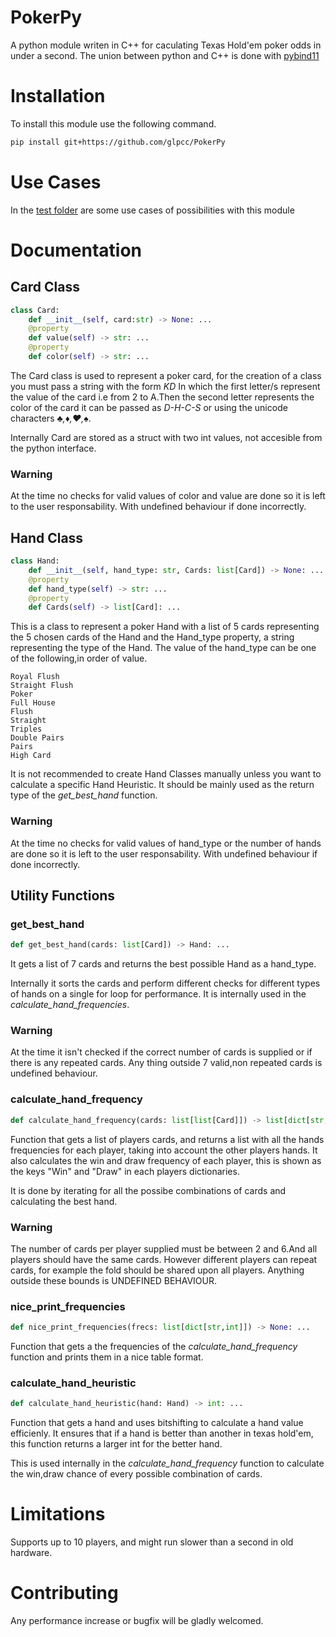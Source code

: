 # PokerPy

A python module writen in C++ for caculating Texas Hold'em poker odds in under a second. The union between python and C++ is done with [pybind11](https://github.com/pybind/pybind11) 

# Installation
To install this module use the following command.

```bash 
pip install git+https://github.com/glpcc/PokerPy
```
# Use Cases
In the [test folder](tests/) are some use cases of possibilities with this module

# Documentation

## Card Class
```python
class Card:
    def __init__(self, card:str) -> None: ...
    @property
    def value(self) -> str: ...
    @property
    def color(self) -> str: ...
```
The Card class is used to represent a poker card, for the creation of a class you must pass a string with the form *KD* In which the first letter/s represent the value of the card i.e from 2 to A.Then the second letter represents the color of the card it can be passed as *D-H-C-S* or using the unicode characters *♣,♦,♥,♠*.

Internally Card are stored as a struct with two int values, not accesible from the python interface.

### Warning 
At the time no checks for valid values of color and value are done so it is left to the user responsability. With undefined behaviour if done incorrectly.
## Hand Class
```python
class Hand:
    def __init__(self, hand_type: str, Cards: list[Card]) -> None: ...
    @property
    def hand_type(self) -> str: ...
    @property
    def Cards(self) -> list[Card]: ...
```
This is a class to represent a poker Hand with a list of 5 cards representing the 5 chosen cards of the Hand and the Hand_type property, a string representing the type of the Hand. The value of the hand_type can be one of the following,in order of value.
```text
Royal Flush
Straight Flush
Poker
Full House
Flush
Straight
Triples
Double Pairs
Pairs
High Card
```
It is not recommended to create Hand Classes manually unless you want to calculate a specific Hand Heuristic. It should be mainly used as the return type of the *get_best_hand* function.
### Warning 
At the time no checks for valid values of hand_type or the number of hands are done so it is left to the user responsability. With undefined behaviour if done incorrectly.

## Utility Functions 

### get_best_hand
```python
def get_best_hand(cards: list[Card]) -> Hand: ...
```
It gets a list of 7 cards and returns the best possible Hand as a hand_type.

Internally it sorts the cards and perform different checks for different types of hands on a single for loop for performance. It is internally used in the *calculate_hand_frequencies*.

### Warning 
At the time it isn't checked if the correct number of cards is supplied or if there is any repeated cards. Any thing outside 7 valid,non repeated cards is undefined behaviour.

### calculate_hand_frequency
```python
def calculate_hand_frequency(cards: list[list[Card]]) -> list[dict[str,int]]: ...
```
Function that gets a list of players cards, and returns a list with all the hands frequencies for each player, taking into account the other players hands.
It also calculates the win and draw frequency of each player, this is shown as the keys "Win" and "Draw" in each players dictionaries.

It is done by iterating for all the possibe combinations of cards and calculating the best hand.

### Warning 
The number of cards per player supplied must be between 2 and 6.And all players should have the same cards. However different players can repeat cards, for example the fold should be shared upon all players.
Anything outside these bounds is UNDEFINED BEHAVIOUR.

### nice_print_frequencies
```python
def nice_print_frequencies(frecs: list[dict[str,int]]) -> None: ...
```
Function that gets a the frequencies of the *calculate_hand_frequency* function and prints them in a nice table format.

### calculate_hand_heuristic
```python
def calculate_hand_heuristic(hand: Hand) -> int: ...
```
Function that gets a hand and uses bitshifting to calculate a hand value efficienly. It ensures that if a hand is better than another in texas hold'em, this function returns a larger int for the better hand.

This is used internally in the *calculate_hand_frequency* function to calculate the win,draw chance of every possible combination of cards.

# Limitations 
Supports up to 10 players, and might run slower than a second in old hardware.

# Contributing

Any performance increase or bugfix will be gladly welcomed.
